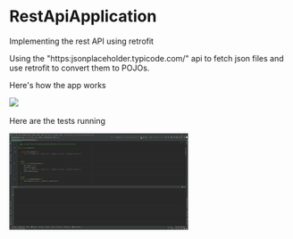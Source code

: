 # RestApiApplication
Implementing the rest API using retrofit

Using the "https:jsonplaceholder.typicode.com/" api to fetch json files and use retrofit to convert them to POJOs.

Here's how the app works

![](PhoneScreen.gif)

Here are the tests running 

![](Tests.gif)
